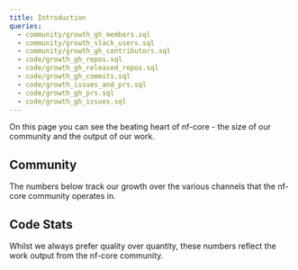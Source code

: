 ```yaml
---
title: Introduction
queries:
  - community/growth_gh_members.sql
  - community/growth_slack_users.sql
  - community/growth_gh_contributors.sql
  - code/growth_gh_repos.sql
  - code/growth_gh_released_repos.sql
  - code/growth_gh_commits.sql
  - code/growth_issues_and_prs.sql
  - code/growth_gh_prs.sql
  - code/growth_gh_issues.sql
---
```


On this page you can see the beating heart of nf-core - the size of our community and the output of our work.

## Community

The numbers below track our growth over the various channels that the nf-core community operates in.


<BigValue
  data={community_growth_gh_members}
  value=members
  title="GitHub Organisation Members"
  sparkline=month
  link="/community/github"
  minWidth=30%
/>

<BigValue
  data={community_growth_slack_users}
  value=members
  title="Active Slack Users"
  sparkline=month
  link='/community/slack'
  minWidth=30%
/>

<BigValue
  data={community_growth_gh_contributors}
  value=cumulative_contributors
  title="GitHub Contributors"
  sparkline=month
  link="/community/github"
  fmt=num0
  minWidth=30%
/>

<!-- TODO Add Bluesky followers -->

## Code Stats

Whilst we always prefer quality over quantity, these numbers reflect the work output from the nf-core community.

<BigValue
    data={code_growth_gh_repos}
    value=num_repos
    title="Pipelines"
    sparkline=month
    minWidth=30%
/>
<BigValue
    data={code_growth_gh_released_repos}
    value=num_repos
    title="Released Pipelines"
    sparkline=month
    minWidth=30%
/>
<BigValue
    data={code_growth_gh_commits}
    value=num_commits
    title="Commits"
    sparkline=month
    fmt=num0
    minWidth=30%
/>
<BigValue
    data={code_growth_gh_prs}
    value=num_prs
    title="Total Pull Requests"
    sparkline=month
    link="/code/pull_requests"
    minWidth=30%
/>
<BigValue
    data={code_growth_gh_issues}
    value=num_issues
    title="Total Issues"
    sparkline=month
    fmt=num0
    minWidth=30%
/>